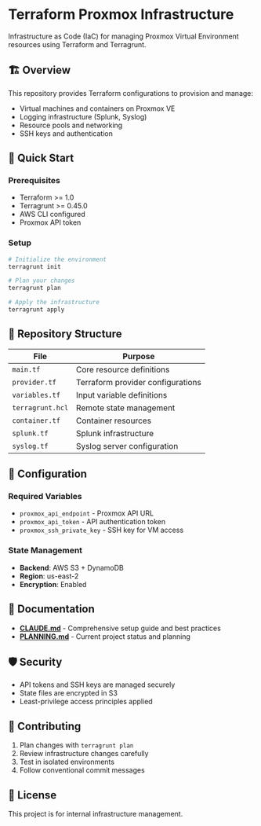 # Terraform Proxmox Infrastructure

Infrastructure as Code (IaC) for managing Proxmox Virtual Environment resources using Terraform and Terragrunt.

## 🏗️ Overview

This repository provides Terraform configurations to provision and manage:
- Virtual machines and containers on Proxmox VE
- Logging infrastructure (Splunk, Syslog)
- Resource pools and networking
- SSH keys and authentication

## 🚀 Quick Start

### Prerequisites
- Terraform >= 1.0
- Terragrunt >= 0.45.0
- AWS CLI configured
- Proxmox API token

### Setup
```bash
# Initialize the environment
terragrunt init

# Plan your changes
terragrunt plan

# Apply the infrastructure
terragrunt apply
```

## 📁 Repository Structure

| File | Purpose |
|------|---------|
| `main.tf` | Core resource definitions |
| `provider.tf` | Terraform provider configurations |
| `variables.tf` | Input variable definitions |
| `terragrunt.hcl` | Remote state management |
| `container.tf` | Container resources |
| `splunk.tf` | Splunk infrastructure |
| `syslog.tf` | Syslog server configuration |

## 🔧 Configuration

### Required Variables
- `proxmox_api_endpoint` - Proxmox API URL
- `proxmox_api_token` - API authentication token
- `proxmox_ssh_private_key` - SSH key for VM access

### State Management
- **Backend**: AWS S3 + DynamoDB
- **Region**: us-east-2
- **Encryption**: Enabled

## 📖 Documentation

- **[CLAUDE.md](./CLAUDE.md)** - Comprehensive setup guide and best practices
- **[PLANNING.md](./PLANNING.md)** - Current project status and planning

## 🛡️ Security

- API tokens and SSH keys are managed securely
- State files are encrypted in S3
- Least-privilege access principles applied

## 🤝 Contributing

1. Plan changes with `terragrunt plan`
2. Review infrastructure changes carefully
3. Test in isolated environments
4. Follow conventional commit messages

## 📄 License

This project is for internal infrastructure management.